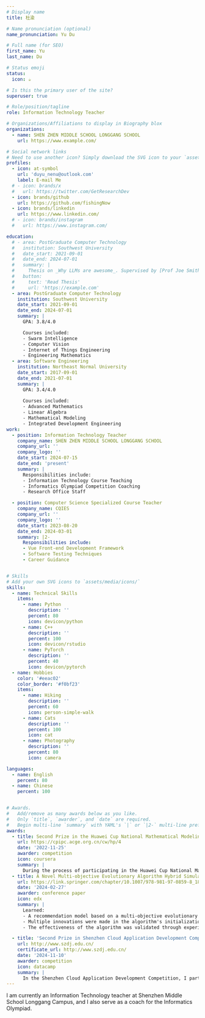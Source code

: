 ```yaml
---
# Display name
title: 杜渝

# Name pronunciation (optional)
name_pronunciation: Yu Du

# Full name (for SEO)
first_name: Yu
last_name: Du

# Status emoji
status:
  icon: ☕️

# Is this the primary user of the site?
superuser: true

# Role/position/tagline
role: Information Technology Teacher

# Organizations/Affiliations to display in Biography blox
organizations:
  - name: SHEN ZHEN MIDDLE SCHOOL LONGGANG SCHOOL
    url: https://www.example.com/

# Social network links
# Need to use another icon? Simply download the SVG icon to your `assets/media/icons/` folder.
profiles:
  - icon: at-symbol
    url: 'duyu_nenu@outlook.com'
    label: E-mail Me
  # - icon: brands/x
  #   url: https://twitter.com/GetResearchDev
  - icon: brands/github
    url: https://github.com/fishingNow
  - icon: brands/linkedin
    url: https://www.linkedin.com/
  # - icon: brands/instagram
  #   url: https://www.instagram.com/

education:
  # - area: PostGraduate Computer Technology
  #   institution: Southwest University
  #   date_start: 2021-09-01
  #   date_end: 2024-07-01
  #   summary: |
  #     Thesis on _Why LLMs are awesome_. Supervised by [Prof Joe Smith](https://example.com). Presented papers at 5 IEEE conferences with the contributions being published in 2 Springer journals.
  #   button:
  #     text: 'Read Thesis'
  #     url: 'https://example.com'
  - area: PostGraduate Computer Technology
    institution: Southwest University
    date_start: 2021-09-01
    date_end: 2024-07-01
    summary: |
      GPA: 3.8/4.0

      Courses included:
      - Swarm Intelligence
      - Computer Vision
      - Internet of Things Engineering
      - Engineering Mathematics
  - area: Software Engineering
    institution: Northeast Normal University
    date_start: 2017-09-01
    date_end: 2021-07-01
    summary: |
      GPA: 3.4/4.0
      
      Courses included:
      - Advanced Mathematics
      - Linear Algebra
      - Mathematical Modeling
      - Integrated Development Engineering
work:
  - position: Information Technology Teacher
    company_name: SHEN ZHEN MIDDLE SCHOOL LONGGANG SCHOOL
    company_url: ''
    company_logo: ''
    date_start: 2024-07-15
    date_end: 'present'
    summary: |
      Responsibilities include:
      - Information Technology Course Teaching
      - Informatics Olympiad Competition Coaching
      - Research Office Staff

  - position: Computer Science Specialized Course Teacher
    company_name: CQIES
    company_url: ''
    company_logo: ''
    date_start: 2023-08-20
    date_end: 2024-03-01
    summary: |2-
      Responsibilities include:
      - Vue Front-end Development Framework
      - Software Testing Techniques
      - Career Guidance


# Skills
# Add your own SVG icons to `assets/media/icons/`
skills:
  - name: Technical Skills
    items:
      - name: Python
        description: ''
        percent: 80
        icon: devicon/python
      - name: C++
        description: ''
        percent: 100
        icon: devicon/rstudio
      - name: PyTorch
        description: ''
        percent: 40
        icon: devicon/pytorch
  - name: Hobbies
    color: '#eeac02'
    color_border: '#f0bf23'
    items:
      - name: Hiking
        description: ''
        percent: 60
        icon: person-simple-walk
      - name: Cats
        description: ''
        percent: 100
        icon: cat
      - name: Photography
        description: ''
        percent: 80
        icon: camera

languages:
  - name: English
    percent: 80
  - name: Chinese
    percent: 100


# Awards.
#   Add/remove as many awards below as you like.
#   Only `title`, `awarder`, and `date` are required.
#   Begin multi-line `summary` with YAML's `|` or `|2-` multi-line prefix and indent 2 spaces below.
awards:
  - title: Second Prize in the Huawei Cup National Mathematical Modeling Competition
    url: https://cpipc.acge.org.cn/cw/hp/4
    date: '2022-11-25'
    awarder: competition
    icon: coursera
    summary: |
      During the process of participating in the Huawei Cup National Mathematical Modeling Competition, our team conducted an in-depth analysis of the problem background, constructed mathematical models based on real-world scenarios, and utilized programming tools such as Python and MATLAB for simulation and validation. Over the course of three days, we efficiently completed tasks including data collection, modeling, algorithm optimization, and paper writing through effective teamwork. Ultimately, we won the second prize with clear model logic, precise data analysis, and a high-quality presentation of our paper. This experience not only enhanced our teamwork and mathematical modeling skills but also cultivated our problem-solving abilities and innovative thinking.
  - title: A Novel Multi-objective Evolutionary Algorithm Hybrid Simulated Annealing Concept for Recommendation Systems
    url: https://link.springer.com/chapter/10.1007/978-981-97-0859-8_18
    date: '2024-02-27'
    awarder: conference paper
    icon: edx
    summary: |
      Learned:
      - A recommendation model based on a multi-objective evolutionary algorithm was constructed.
      - Multiple innovations were made in the algorithm's initialization, mutation, and selection strategies.
      - The effectiveness of the algorithm was validated through experiments across multiple evaluation metrics.

  - title: 'Second Prize in Shenzhen Cloud Application Development Competition'
    url: http://www.szdj.edu.cn/
    certificate_url: http://www.szdj.edu.cn/
    date: '2024-11-10'
    awarder: competition
    icon: datacamp
    summary: |
      In the Shenzhen Cloud Application Development Competition, I participated in developing a Grade Analysis and Management System. The system utilized a cloud-based architecture, integrating features such as grade entry, dynamic analysis, and visualized reporting, with support for real-time access across devices. Through innovative design and an enhanced user experience, our project earned recognition from the judges during the presentation and ultimately won the second prize. This experience greatly improved my teamwork and cloud application development skills.
---
```


I am currently an Information Technology teacher at Shenzhen Middle School Longgang Campus, and I also serve as a coach for the Informatics Olympiad.